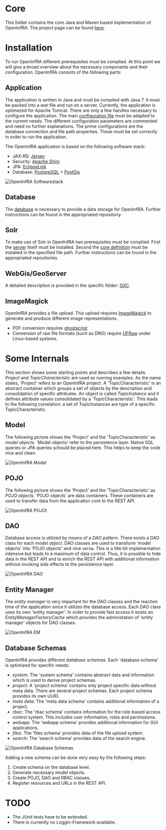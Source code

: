 # Core
This folder contains the core Java and Maven based implementation of OpenInfRA. The project page can be found [here](http://www.b-tu.de/openinfra/).

# Installation

To run OpenInfRA different prerequisites must be complied. At this point we will give a broad overview about the necessary components and their configuration.
OpenInfRA consists of the following parts:

## Application
The application is written in Java and must be compiled with Java 7. It must be packed into a _war_ file and run on a server. Currently, the application is optimezed for Apache Tomcat. There are only a few handles necessary to configure the application. The main [configuration file](openinfra_core/src/main/resources/de/btu/openinfra/backend/properties/OpenInfRA.properties) must be adapted to the current needs. The different configuration parameters are commented and need no further explanations. The prime configurations are the database connection and file path properties. These must be set correctly in order to run the application.

The OpenInfRA application is based on the following software stack:
- JAX-RS: [Jersey](https://jersey.java.net/)
- Security: [Apache Shiro](http://shiro.apache.org/)
- JPA: [EclipseLink](http://www.eclipse.org/eclipselink/)
- Database: [PostgreSQL](http://www.postgresql.org/) + [PostGis](http://postgis.net/)

![OpenInfRA Softwarestack](https://github.com/OpenInfRA/core/blob/master/img/sw-stack.JPG "OpenInfRA Softwarestack")

## Database
The [database](https://github.com/OpenInfRA/database) is necessary to provide a data storage for OpenInfRA. Further instructions can be found in the appropriated repositoriy.

## Solr
To make use of Solr in OpenInfRA two prerequisites must be complied. First the [server](https://github.com/OpenInfRA/solr_server) itself must be installed. Second the [core definition](https://github.com/OpenInfRA/solr_core) must be installed in the specified file path. Further instructions can be found in the appropriated repositories.

## WebGis/GeoServer
A detailed description is provided in the specific folder: [GXC](https://github.com/OpenInfRA/GXC).

## ImageMagick
OpenInfRA provides a file upload. This upload requires [ImageMagick](http://www.imagemagick.org) to generate and produce different image representations.

- PDF conversion requires [ghostscript](http://www.ghostscript.com/)
- Conversion of raw file formats (such as DNG) require [UFRaw](http://ufraw.sourceforge.net/) under Linux-based systems.

# Some Internals
This section shows some starting points and describes a few details. _Project_ and _TopicCharacteristic_ are used as running examples. As the name states, 'Project' refers to an OpenInfRA project. A 'TopicCharacteristic' is an abstract container which groups a set of objects by the description and consolidation of specific attributes. An object is called _TopicInstance_ and it defines attribute values consolidated by a 'TopicCharacteristic'. This leads to the following correlation: a set of TopicInstances are type of a specific TopicCharacteristic.

## Model
The following picture shows the 'Project' and the 'TopicCharacteristic' as _model_ _objects_. 'Model objects' refer to the persistence layer. Native SQL queries or JPA queries schould be placed here. This helps to keep the code nice and clean.

![OpenInfRA Model](https://github.com/OpenInfRA/core/blob/master/img/model.png "OpenInfRA Model")

## POJO
The following picture shows the 'Project' and the 'TopicCharacteristic' as _POJO_ _objects_. 'POJO objects' are data containers. These containers are used to transfer data from the application core to the REST API.

![OpenInfRA POJOI](https://github.com/OpenInfRA/core/blob/master/img/pojo.png "OpenInfRA POJO")

## DAO
Database access is utilized by means of a _DAO_ _pattern_. There exists a DAO class for each _model_ _object_. DAO classes are used to transform 'model objects' into 'POJO objects' and vice versa. This is a litle bit implementation intensive but leads to a maximum of data control. Thus, it is possible to hide data in the REST API and to enrich the REST API with additional information without invoking side effects to the persistence layer.

![OpenInfRA DAO](https://github.com/OpenInfRA/core/blob/master/img/dao.png "OpenInfRA DAO")

## Entity Manager
The _entity_ _manager_ is very impartant for the DAO classes and the reaction time of the application since it utilizes the database access. Each DAO class uses its own 'entity manager'. In order to provide fast access it exists an _EntityManagerFactoryCache_ which provides the administation of 'entity manager' objects for DAO classes.

![OpenInfRA EM](https://github.com/OpenInfRA/core/blob/master/img/em.png "OpenInfRA EM")

## Database Schemas
OpenInfRA provides different _database_ _schemas_. Each 'database schema' is optimized for specific needs:
- _system_: The 'system schema' contains abstract data and information which is used to derive project schemas.
- _project_: A 'project schema' contains only project specific data without meta data. There are several project schemas. Each project schema provides its own UUID.
- _meta data_: The 'meta data schema' contains additional information of a project.
- _rbac_: The 'rbac schema' contains information for the role-based access control system. This includes user information, roles and permissions.
- _webapp_: The 'webapp schema' provides additional information for GUI applications.
- _files_: The 'files schema' provides data of the file upload system.
- _search_: The 'search schema' provides data of the search engine.

![OpenInfRA Database Schemas](https://github.com/OpenInfRA/core/blob/master/img/schemas.png "OpenInfRA Database Schemas")

Adding a new schema can be done very easy by the following steps:
1. Create schema on the database level.
2. Generate necessary model objects.
3. Create POJO, DAO and RBAC classes.
4. Register resources and URLs in the REST API.

# TODO
- The JUnit tests have to be extended.
- There is currently no Loggin-Framework available.
